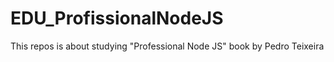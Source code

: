 # EDU_ProfissionalNodeJS
This repos is about studying "Professional Node JS" book by Pedro Teixeira
